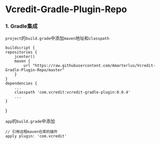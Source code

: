 # Vcredit-Gradle-Plugin-Repo
### 1. Gradle集成

`project`的`build.grade`中添加`maven`地址和`classpath`

    buildscript {
    repositories {
        jcenter()
        maven {
            url "https://raw.githubusercontent.com/Amarterlus/Vcredit-Gradle-Plugin-Repo/master"
        }
    }
    dependencies {
        ...
        classpath 'com.vcredit:vcredit-gradle-plugin:0.0.4'
        ...
    }
}

`app`的`build.grade`中添加
	
	// 引用远程maven仓库的插件
    apply plugin: 'com.vcredit'